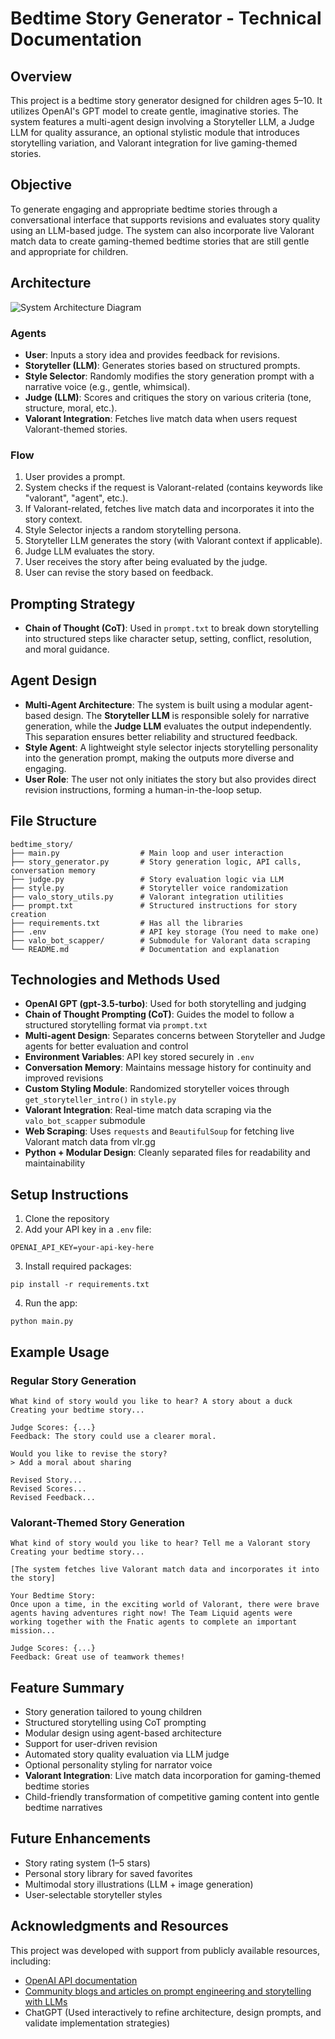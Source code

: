 # Bedtime Story Generator - Technical Documentation

## Overview
This project is a bedtime story generator designed for children ages 5–10. It utilizes OpenAI's GPT model to create gentle, imaginative stories. The system features a multi-agent design involving a Storyteller LLM, a Judge LLM for quality assurance, an optional stylistic module that introduces storytelling variation, and Valorant integration for live gaming-themed stories.

## Objective
To generate engaging and appropriate bedtime stories through a conversational interface that supports revisions and evaluates story quality using an LLM-based judge. The system can also incorporate live Valorant match data to create gaming-themed bedtime stories that are still gentle and appropriate for children.

## Architecture
![System Architecture Diagram](diagram.png)

### Agents
- **User**: Inputs a story idea and provides feedback for revisions.
- **Storyteller (LLM)**: Generates stories based on structured prompts.
- **Style Selector**: Randomly modifies the story generation prompt with a narrative voice (e.g., gentle, whimsical).
- **Judge (LLM)**: Scores and critiques the story on various criteria (tone, structure, moral, etc.).
- **Valorant Integration**: Fetches live match data when users request Valorant-themed stories.

### Flow
1. User provides a prompt.
2. System checks if the request is Valorant-related (contains keywords like "valorant", "agent", etc.).
3. If Valorant-related, fetches live match data and incorporates it into the story context.
4. Style Selector injects a random storytelling persona.
5. Storyteller LLM generates the story (with Valorant context if applicable).
6. Judge LLM evaluates the story.
7. User receives the story after being evaluated by the judge.
8. User can revise the story based on feedback.

## Prompting Strategy
- **Chain of Thought (CoT)**: Used in `prompt.txt` to break down storytelling into structured steps like character setup, setting, conflict, resolution, and moral guidance.

## Agent Design
- **Multi-Agent Architecture**: The system is built using a modular agent-based design. The **Storyteller LLM** is responsible solely for narrative generation, while the **Judge LLM** evaluates the output independently. This separation ensures better reliability and structured feedback.
- **Style Agent**: A lightweight style selector injects storytelling personality into the generation prompt, making the outputs more diverse and engaging.
- **User Role**: The user not only initiates the story but also provides direct revision instructions, forming a human-in-the-loop setup.


## File Structure
```
bedtime_story/
├── main.py                  # Main loop and user interaction
├── story_generator.py       # Story generation logic, API calls, conversation memory
├── judge.py                 # Story evaluation logic via LLM
├── style.py                 # Storyteller voice randomization
├── valo_story_utils.py      # Valorant integration utilities
├── prompt.txt               # Structured instructions for story creation
├── requirements.txt         # Has all the libraries
├── .env                     # API key storage (You need to make one)
├── valo_bot_scapper/        # Submodule for Valorant data scraping
└── README.md                # Documentation and explanation
```

## Technologies and Methods Used

- **OpenAI GPT (gpt-3.5-turbo)**: Used for both storytelling and judging
- **Chain of Thought Prompting (CoT)**: Guides the model to follow a structured storytelling format via `prompt.txt`
- **Multi-agent Design**: Separates concerns between Storyteller and Judge agents for better evaluation and control
- **Environment Variables**: API key stored securely in `.env`
- **Conversation Memory**: Maintains message history for continuity and improved revisions
- **Custom Styling Module**: Randomized storyteller voices through `get_storyteller_intro()` in `style.py`
- **Valorant Integration**: Real-time match data scraping via the `valo_bot_scapper` submodule
- **Web Scraping**: Uses `requests` and `BeautifulSoup` for fetching live Valorant match data from vlr.gg
- **Python + Modular Design**: Cleanly separated files for readability and maintainability

## Setup Instructions
1. Clone the repository
2. Add your API key in a `.env` file:
```
OPENAI_API_KEY=your-api-key-here
```
3. Install required packages:
```
pip install -r requirements.txt
```
4. Run the app:
```
python main.py
```

## Example Usage

### Regular Story Generation
```
What kind of story would you like to hear? A story about a duck
Creating your bedtime story...

Judge Scores: {...}
Feedback: The story could use a clearer moral.

Would you like to revise the story?
> Add a moral about sharing

Revised Story...
Revised Scores...
Revised Feedback...
```

### Valorant-Themed Story Generation
```
What kind of story would you like to hear? Tell me a Valorant story
Creating your bedtime story...

[The system fetches live Valorant match data and incorporates it into the story]

Your Bedtime Story:
Once upon a time, in the exciting world of Valorant, there were brave agents having adventures right now! The Team Liquid agents were working together with the Fnatic agents to complete an important mission...

Judge Scores: {...}
Feedback: Great use of teamwork themes!
```

## Feature Summary
- Story generation tailored to young children
- Structured storytelling using CoT prompting
- Modular design using agent-based architecture
- Support for user-driven revision
- Automated story quality evaluation via LLM judge
- Optional personality styling for narrator voice
- **Valorant Integration**: Live match data incorporation for gaming-themed bedtime stories
- Child-friendly transformation of competitive gaming content into gentle bedtime narratives

## Future Enhancements
- Story rating system (1–5 stars)
- Personal story library for saved favorites
- Multimodal story illustrations (LLM + image generation)
- User-selectable storyteller styles

## Acknowledgments and Resources

This project was developed with support from publicly available resources, including:

- [OpenAI API documentation](https://platform.openai.com/docs)
- [Community blogs and articles on prompt engineering and storytelling with LLMs](https://www.promptingguide.ai/techniques)
- ChatGPT (Used interactively to refine architecture, design prompts, and validate implementation strategies)